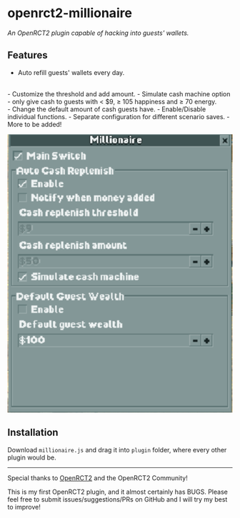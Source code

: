 # **openrct2-millionaire**
*An OpenRCT2 plugin capable of hacking into guests' wallets.*  

## Features

- Auto refill guests' wallets every day.
<br>
    - Customize the threshold and add amount.
    - Simulate cash machine option - only give cash to guests with < $9, ≥ 105 happiness and ≥ 70 energy. 
<br>
- Change the default amount of cash guests have.
- Enable/Disable individual functions.
- Separate configuration for different scenario saves.
- More to be added!

![In-game Configuration Panel](https://github.com/mrmagic2020/openrct2-millionaire/blob/v1.1/Assets/In-game%20Configuration%20Panel.png?raw=true)

## Installation
Download `millionaire.js` and drag it into `plugin` folder, where every other plugin would be. 

---

Special thanks to [OpenRCT2](https://openrct2.org) and the OpenRCT2 Community!

This is my first OpenRCT2 plugin, and it almost certainly has BUGS. Please feel free to submit issues/suggestions/PRs on GitHub and I will try my best to improve!